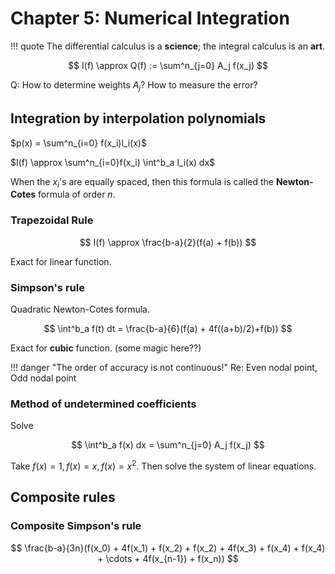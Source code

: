 # Chapter 5: Numerical Integration

!!! quote
    The differential calculus is a **science**; the integral calculus is an **art**.

$$
I(f) \approx Q(f) := \sum^n_{j=0} A_j f(x_j)
$$

Q: How to determine weights $A_j$? How to measure the error?

## Integration by interpolation polynomials

$p(x) = \sum^n_{i=0} f(x_i)l_i(x)$

$I(f) \approx \sum^n_{i=0}f(x_i) \int^b_a l_i(x) dx$

When the $x_i$'s are equally spaced, then this formula is called the **Newton-Cotes** formula of order $n$.

### Trapezoidal Rule

$$
I(f) \approx \frac{b-a}{2}(f(a) + f(b))
$$

Exact for linear function.

### Simpson's rule

Quadratic Newton-Cotes formula.

$$
\int^b_a f(t) dt = \frac{b-a}{6}(f(a) + 4f((a+b)/2)+f(b))
$$

Exact for **cubic** function. (some magic here??)

!!! danger "The order of accuracy is not continuous!"
    Re: Even nodal point, Odd nodal point

### Method of undetermined coefficients

Solve 

$$
\int^b_a f(x) dx = \sum^n_{j=0} A_j f(x_j)
$$

Take $f(x) = 1, f(x) = x, f(x) = x^2$. Then solve the system of linear equations.

## Composite rules

### Composite Simpson's rule

$$
\frac{b-a}{3n}(f(x_0) + 4f(x_1) + f(x_2) + f(x_2) + 4f(x_3) + f(x_4) + f(x_4) + \cdots + 4f(x_{n-1}) + f(x_n))
$$